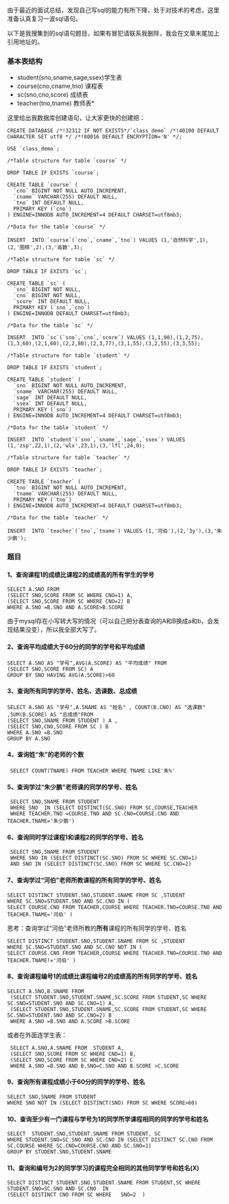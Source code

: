 由于最近的面试总结，发现自己写sql的能力有所下降，处于对技术的考虑，这里准备认真复习一波sql语句。

以下是我搜集到的sql语句题目，如果有冒犯请联系我删除，我会在文章末尾加上引用地址的。



### 基本表结构

* student(sno,sname,sage,ssex)学生表
* course(cno,cname,tno) 课程表
* sc(sno,cno,score) 成绩表 
* teacher(tno,tname) 教师表*

这里给出我数据库创建语句，让大家更快的创建把：

```mysql
CREATE DATABASE /*!32312 IF NOT EXISTS*/`class_demo` /*!40100 DEFAULT CHARACTER SET utf8 */ /*!80016 DEFAULT ENCRYPTION='N' */;

USE `class_demo`;

/*Table structure for table `course` */

DROP TABLE IF EXISTS `course`;

CREATE TABLE `course` (
  `cno` BIGINT NOT NULL AUTO_INCREMENT,
  `cname` VARCHAR(255) DEFAULT NULL,
  `tno` INT DEFAULT NULL,
  PRIMARY KEY (`cno`)
) ENGINE=INNODB AUTO_INCREMENT=4 DEFAULT CHARSET=utf8mb3;

/*Data for the table `course` */

INSERT  INTO `course`(`cno`,`cname`,`tno`) VALUES (1,'自然科学',1),(2,'围棋',2),(3,'高数',3);

/*Table structure for table `sc` */

DROP TABLE IF EXISTS `sc`;

CREATE TABLE `sc` (
  `sno` BIGINT NOT NULL,
  `cno` BIGINT NOT NULL,
  `score` INT DEFAULT NULL,
  PRIMARY KEY (`sno`,`cno`)
) ENGINE=INNODB DEFAULT CHARSET=utf8mb3;

/*Data for the table `sc` */

INSERT  INTO `sc`(`sno`,`cno`,`score`) VALUES (1,1,90),(1,2,75),(1,3,60),(2,1,60),(2,2,80),(2,3,77),(3,1,55),(3,2,55),(3,3,55);

/*Table structure for table `student` */

DROP TABLE IF EXISTS `student`;

CREATE TABLE `student` (
  `sno` BIGINT NOT NULL AUTO_INCREMENT,
  `sname` VARCHAR(255) DEFAULT NULL,
  `sage` INT DEFAULT NULL,
  `ssex` INT DEFAULT NULL,
  PRIMARY KEY (`sno`)
) ENGINE=INNODB AUTO_INCREMENT=4 DEFAULT CHARSET=utf8mb3;

/*Data for the table `student` */

INSERT  INTO `student`(`sno`,`sname`,`sage`,`ssex`) VALUES (1,'zsp',22,1),(2,'wlx',23,1),(3,'lfl',24,0);

/*Table structure for table `teacher` */

DROP TABLE IF EXISTS `teacher`;

CREATE TABLE `teacher` (
  `tno` BIGINT NOT NULL AUTO_INCREMENT,
  `tname` VARCHAR(255) DEFAULT NULL,
  PRIMARY KEY (`tno`)
) ENGINE=INNODB AUTO_INCREMENT=4 DEFAULT CHARSET=utf8mb3;

/*Data for the table `teacher` */

INSERT  INTO `teacher`(`tno`,`tname`) VALUES (1,'河伯'),(2,'3y'),(3,'朱少鹏');
```

 

### 题目

#### 1、查询课程1的成绩比课程2的成绩高的所有学生的学号

```MYSQL
SELECT A.SNO FROM 
(SELECT SNO,SCORE FROM SC WHERE CNO=1) A,
(SELECT SNO,SCORE FROM SC WHERE CNO=2) B
WHERE A.SNO =B.SNO AND A.SCORE>B.SCORE
```

由于mysql存在小写转大写的情况（可以自己把分表查询的A和B换成a和b，会发现结果没变），所以我全部大写了。

#### 2、查询平均成绩大于60分的同学的学号和平均成绩

```mysql
SELECT A.SNO AS "学号",AVG(A.SCORE) AS "平均成绩" FROM
(SELECT SNO,SCORE FROM SC) A
GROUP BY SNO HAVING AVG(A.SCORE)>60
```

#### 3、查询所有同学的学号、姓名、选课数、总成绩

```mysql
SELECT A.SNO AS "学号",A.SNAME AS "姓名" , COUNT(B.CNO) AS "选课数" ,SUM(B.SCORE) AS "总成绩"FROM
(SELECT SNO,SNAME FROM STUDENT ) A ,
(SELECT SNO,CNO,SCORE FROM SC ) B
WHERE A.SNO =B.SNO
GROUP BY A.SNO 
```

#### 4、查询姓“朱”的老师的个数

```mysql
 SELECT COUNT(TNAME) FROM TEACHER WHERE TNAME LIKE'朱%'
```

####  5、查询学过“朱少鹏”老师课的同学的学号、姓名

```mysql
 SELECT SNO,SNAME FROM STUDENT
 WHERE SNO  IN (SELECT DISTINCT(SC.SNO) FROM SC,COURSE,TEACHER 
 WHERE TEACHER.TNO =COURSE.TNO AND SC.CNO=COURSE.CNO AND TEACHER.TNAME='朱少鹏')
```

#### 6、查询同时学过课程1和课程2的同学的学号、姓名

```mysql
 SELECT SNO,SNAME FROM STUDENT 
 WHERE SNO IN (SELECT DISTINCT(SC.SNO) FROM SC WHERE SC.CNO=1)
 AND SNO IN (SELECT DISTINCT(SC.SNO) FROM SC WHERE SC.CNO=2)
```

#### 7、查询学过“河伯”老师所教课程的所有同学的学号、姓名

```mysql
SELECT DISTINCT STUDENT.SNO,STUDENT.SNAME FROM SC ,STUDENT 
WHERE SC.SNO=STUDENT.SNO AND SC.CNO IN (
SELECT COURSE.CNO FROM TEACHER,COURSE WHERE TEACHER.TNO=COURSE.TNO AND TEACHER.TNAME='河伯' )
```

思考：查询学过“河伯”老师所教的**所有**课程的所有同学的学号、姓名

```MYSQL
SELECT DISTINCT STUDENT.SNO,STUDENT.SNAME FROM SC ,STUDENT 
WHERE SC.SNO=STUDENT.SNO AND SC.CNO NOT IN (
SELECT COURSE.CNO FROM TEACHER,COURSE WHERE TEACHER.TNO=COURSE.TNO AND TEACHER.TNAME!='河伯' )
```

#### 8、查询课程编号1的成绩比课程编号2的成绩高的所有同学的学号、姓名

```mysql
SELECT A.SNO,B.SNAME FROM  
 (SELECT STUDENT.SNO,STUDENT.SNAME,SC.SCORE FROM STUDENT,SC WHERE SC.SNO=STUDENT.SNO AND SC.CNO=1) A,
 (SELECT STUDENT.SNO,STUDENT.SNAME,SC.SCORE FROM STUDENT,SC WHERE SC.SNO=STUDENT.SNO AND SC.CNO=2) B
 WHERE A.SNO =B.SNO AND A.SCORE >B.SCORE
```

或者在外面连学生表：

```mysql
 SELECT A.SNO,A.SNAME FROM  STUDENT A,
 (SELECT SNO,SCORE FROM SC WHERE CNO=1) B,
 (SELECT SNO,SCORE FROM SC WHERE CNO=2) C
 WHERE A.SNO =B.SNO AND B.SNO=C.SNO AND B.SCORE >C.SCORE
```

#### 9、查询所有课程成绩小于60分的同学的学号、姓名

```mysql
SELECT SNO,SNAME FROM STUDENT 
WHERE SNO NOT IN (SELECT DISTINCT(SNO) FROM SC WHERE SCORE>60)
```

#### 10、查询至少有一门课程与学号为1的同学所学课程相同的同学的学号和姓名

```MYSQL
SELECT  STUDENT.SNO,STUDENT.SNAME FROM STUDENT, SC
WHERE STUDENT.SNO=SC.SNO AND SC.CNO IN (SELECT DISTINCT SC.CNO FROM SC,COURSE WHERE SC.CNO=COURSE.CNO AND SC.SNO=1)
GROUP BY STUDENT.SNO,STUDENT.SNAME
```

#### 11、查询和编号为2的同学学习的课程完全相同的其他同学学号和姓名(X)

```MYSQL
SELECT DISTINCT STUDENT.SNO,STUDENT.SNAME FROM STUDENT,SC WHERE STUDENT.SNO=SC.SNO AND SC.CNO  IN 
(SELECT DISTINCT CNO FROM SC WHERE   SNO=2  )
```

